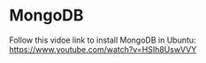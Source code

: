 # MongoDB
Follow this vidoe link to install MongoDB in Ubuntu:
https://www.youtube.com/watch?v=HSIh8UswVVY
